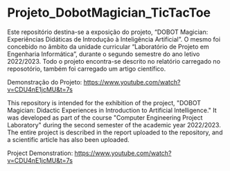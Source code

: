 # Projeto_DobotMagician_TicTacToe

Este repositório destina-se a exposição do projeto, “DOBOT Magician: Experiências Didáticas de Introdução à Inteligência Artificial”. O mesmo foi concebido no âmbito da unidade curricular “Laboratório de Projeto em Engenharia Informática”, durante o segundo semestre do ano letivo 2022/2023. 
Todo o projeto encontra-se descrito no relatório carregado no reposotório, também foi carregado um artigo científico. 

Demonstração do Projeto: https://www.youtube.com/watch?v=CDU4nE1jcMU&t=7s

This repository is intended for the exhibition of the project, "DOBOT Magician: Didactic Experiences in Introduction to Artificial Intelligence." It was developed as part of the course "Computer Engineering Project Laboratory" during the second semester of the academic year 2022/2023.
The entire project is described in the report uploaded to the repository, and a scientific article has also been uploaded.

Project Demonstration: https://www.youtube.com/watch?v=CDU4nE1jcMU&t=7s
